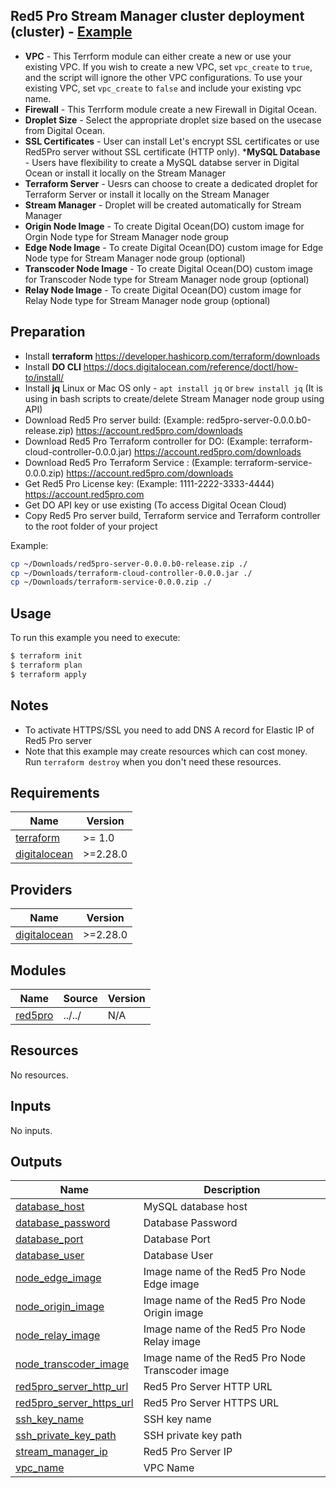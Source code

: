 ## Red5 Pro Stream Manager cluster deployment (cluster) - [Example](https://github.com/red5pro/terraform-do-red5pro/)

* **VPC** - This Terrform module can either create a new or use your existing VPC. If you wish to create a new VPC, set `vpc_create` to `true`, and the script will ignore the other VPC configurations. To use your existing VPC, set `vpc_create` to `false` and include your existing vpc name.
* **Firewall** - This Terrform module create a new Firewall in Digital Ocean.
* **Droplet Size** - Select the appropriate droplet size based on the usecase from Digital Ocean.
* **SSL Certificates** - User can install Let's encrypt SSL certificates or use Red5Pro server without SSL certificate (HTTP only).
***MySQL Database** - Users have flexibility to create a MySQL databse server in Digital Ocean or install it locally on the Stream Manager
* **Terraform Server** - Uesrs can choose to create a dedicated droplet for Terraform Server or install it locally on the Stream Manager
* **Stream Manager** - Droplet will be created automatically for Stream Manager
* **Origin Node Image** - To create Digital Ocean(DO) custom image for Orgin Node type for Stream Manager node group
* **Edge Node Image** - To create Digital Ocean(DO) custom image for Edge Node type for Stream Manager node group (optional)
* **Transcoder Node Image** - To create Digital Ocean(DO) custom image for Transcoder Node type for Stream Manager node group (optional)
* **Relay Node Image** - To create Digital Ocean(DO) custom image for Relay Node type for Stream Manager node group (optional)


## Preparation

* Install **terraform** https://developer.hashicorp.com/terraform/downloads
* Install **DO CLI** https://docs.digitalocean.com/reference/doctl/how-to/install/
* Install **jq** Linux or Mac OS only - `apt install jq` or `brew install jq` (It is using in bash scripts to create/delete Stream Manager node group using API)
* Download Red5 Pro server build: (Example: red5pro-server-0.0.0.b0-release.zip) https://account.red5pro.com/downloads
* Download Red5 Pro Terraform controller for DO: (Example: terraform-cloud-controller-0.0.0.jar) https://account.red5pro.com/downloads
* Download Red5 Pro Terraform Service : (Example: terraform-service-0.0.0.zip) https://account.red5pro.com/downloads
* Get Red5 Pro License key: (Example: 1111-2222-3333-4444) https://account.red5pro.com
* Get DO API key or use existing (To access Digital Ocean Cloud) 
* Copy Red5 Pro server build, Terraform service and Terraform controller to the root folder of your project

Example:  

```bash
cp ~/Downloads/red5pro-server-0.0.0.b0-release.zip ./
cp ~/Downloads/terraform-cloud-controller-0.0.0.jar ./
cp ~/Downloads/terraform-service-0.0.0.zip ./
```

## Usage

To run this example you need to execute:

```bash
$ terraform init
$ terraform plan
$ terraform apply
```

## Notes

* To activate HTTPS/SSL you need to add DNS A record for Elastic IP of Red5 Pro server
* Note that this example may create resources which can cost money. Run `terraform destroy` when you don't need these resources.


## Requirements

| Name | Version |
|------|---------|
| <a name="requirement_terraform"></a> [terraform](#requirement\_terraform) | >= 1.0 |
| <a name="requirement_digitalocean"></a> [digitalocean](#requirement\_digitalocean) | >=2.28.0 |

## Providers

| Name | Version |
|------|---------|
| <a name="provider_digitalocean"></a> [digitalocean](#provider\_digitalocean) | >=2.28.0 |

## Modules

| Name | Source | Version |
|------|--------|---------|
| <a name="module_red5pro"></a> [red5pro](#module\_red5pro) | ../../ | N/A |

## Resources

No resources.

## Inputs

No inputs.

## Outputs

| Name | Description |
|------|-------------|
| <a name="output_database_host"></a> [database\_host](#output\_database\_host) | MySQL database host |
| <a name="output_database_password"></a> [database\_password](#output\_database\_password) | Database Password |
| <a name="output_database_port"></a> [database\_port](#output\_database\_port) | Database Port |
| <a name="output_database_user"></a> [database\_user](#output\_database\_user) | Database User |
| <a name="output_node_edge_image"></a> [node\_edge\_image](#output\_node\_edge\_image) | Image name of the Red5 Pro Node Edge image |
| <a name="output_node_origin_image"></a> [node\_origin\_image](#output\_node\_origin\_image) | Image name of the Red5 Pro Node Origin image |
| <a name="output_node_relay_image"></a> [node\_relay\_image](#output\_node\_relay\_image) | Image name of the Red5 Pro Node Relay image |
| <a name="output_node_transcoder_image"></a> [node\_transcoder\_image](#output\_node\_transcoder\_image) | Image name of the Red5 Pro Node Transcoder image |
| <a name="output_red5pro_server_http_url"></a> [red5pro\_server\_http\_url](#output\_red5pro\_server\_http\_url) | Red5 Pro Server HTTP URL |
| <a name="output_red5pro_server_https_url"></a> [red5pro\_server\_https\_url](#output\_red5pro\_server\_https\_url) | Red5 Pro Server HTTPS URL |
| <a name="output_ssh_key_name"></a> [ssh\_key\_name](#output\_ssh\_key\_name) | SSH key name |
| <a name="output_ssh_private_key_path"></a> [ssh\_private\_key\_path](#output\_ssh\_private\_key\_path) | SSH private key path |
| <a name="output_stream_manager_ip"></a> [stream\_manager\_ip](#output\_stream\_manager\_ip) | Red5 Pro Server IP |
| <a name="output_vpc_name"></a> [vpc\_name](#output\_vpc\_name) | VPC Name |

